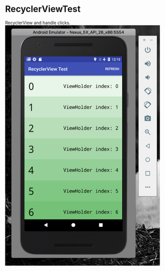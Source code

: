 # RecyclerViewTest
RecyclerView and handle clicks.
![NAME_OF_THE_IMAGE_NOT_IMPORTANT](https://github.com/emulatalk1/RecyclerViewTest/blob/master/demo.png)
